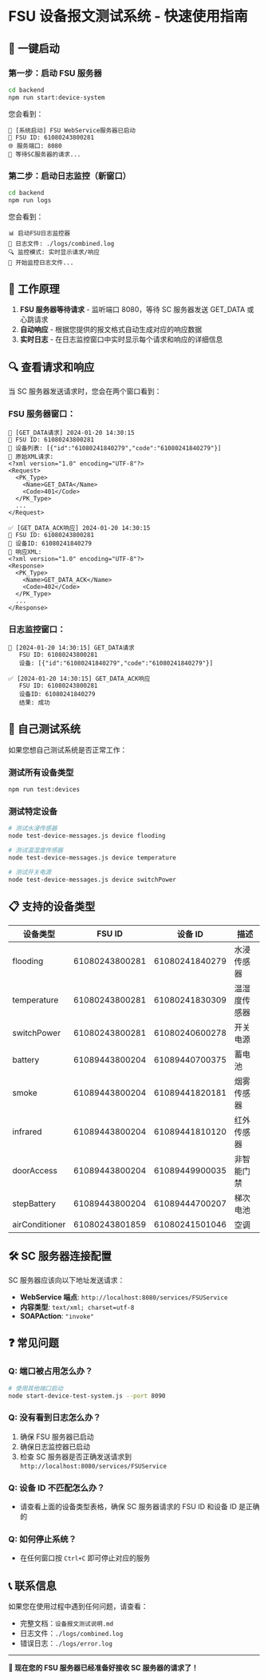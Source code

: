# FSU 设备报文测试系统 - 快速使用指南

## 🚀 一键启动

### 第一步：启动 FSU 服务器

```bash
cd backend
npm run start:device-system
```

您会看到：

```
🚀 [系统启动] FSU WebService服务器已启动
📍 FSU ID: 61080243800281
🌐 服务端口: 8080
📡 等待SC服务器的请求...
```

### 第二步：启动日志监控（新窗口）

```bash
cd backend
npm run logs
```

您会看到：

```
📊 启动FSU日志监控器
📂 日志文件: ./logs/combined.log
🔍 监控模式: 实时显示请求/响应
👀 开始监控日志文件...
```

## 📡 工作原理

1. **FSU 服务器等待请求** - 监听端口 8080，等待 SC 服务器发送 GET_DATA 或心跳请求
2. **自动响应** - 根据您提供的报文格式自动生成对应的响应数据
3. **实时日志** - 在日志监控窗口中实时显示每个请求和响应的详细信息

## 🔍 查看请求和响应

当 SC 服务器发送请求时，您会在两个窗口看到：

### FSU 服务器窗口：

```
🔵 [GET_DATA请求] 2024-01-20 14:30:15
📍 FSU ID: 61080243800281
📱 设备列表: [{"id":"61080241840279","code":"61080241840279"}]
📄 原始XML请求:
<?xml version="1.0" encoding="UTF-8"?>
<Request>
  <PK_Type>
    <Name>GET_DATA</Name>
    <Code>401</Code>
  </PK_Type>
  ...
</Request>

✅ [GET_DATA_ACK响应] 2024-01-20 14:30:15
📍 FSU ID: 61080243800281
📱 设备ID: 61080241840279
📄 响应XML:
<?xml version="1.0" encoding="UTF-8"?>
<Response>
  <PK_Type>
    <Name>GET_DATA_ACK</Name>
    <Code>402</Code>
  </PK_Type>
  ...
</Response>
```

### 日志监控窗口：

```
🔵 [2024-01-20 14:30:15] GET_DATA请求
   FSU ID: 61080243800281
   设备: [{"id":"61080241840279","code":"61080241840279"}]

✅ [2024-01-20 14:30:15] GET_DATA_ACK响应
   FSU ID: 61080243800281
   设备ID: 61080241840279
   结果: 成功
```

## 🧪 自己测试系统

如果您想自己测试系统是否正常工作：

### 测试所有设备类型

```bash
npm run test:devices
```

### 测试特定设备

```bash
# 测试水浸传感器
node test-device-messages.js device flooding

# 测试温湿度传感器
node test-device-messages.js device temperature

# 测试开关电源
node test-device-messages.js device switchPower
```

## 📋 支持的设备类型

| 设备类型       | FSU ID         | 设备 ID        | 描述         |
| -------------- | -------------- | -------------- | ------------ |
| flooding       | 61080243800281 | 61080241840279 | 水浸传感器   |
| temperature    | 61080243800281 | 61080241830309 | 温湿度传感器 |
| switchPower    | 61080243800281 | 61080240600278 | 开关电源     |
| battery        | 61089443800204 | 61089440700375 | 蓄电池       |
| smoke          | 61089443800204 | 61089441820181 | 烟雾传感器   |
| infrared       | 61089443800204 | 61089441810120 | 红外传感器   |
| doorAccess     | 61089443800204 | 61089449900035 | 非智能门禁   |
| stepBattery    | 61089443800204 | 61089444700207 | 梯次电池     |
| airConditioner | 61080243801859 | 61080241501046 | 空调         |

## 🛠 SC 服务器连接配置

SC 服务器应该向以下地址发送请求：

- **WebService 端点**: `http://localhost:8080/services/FSUService`
- **内容类型**: `text/xml; charset=utf-8`
- **SOAPAction**: `"invoke"`

## ❓ 常见问题

### Q: 端口被占用怎么办？

```bash
# 使用其他端口启动
node start-device-test-system.js --port 8090
```

### Q: 没有看到日志怎么办？

1. 确保 FSU 服务器已启动
2. 确保日志监控器已启动
3. 检查 SC 服务器是否正确发送请求到 `http://localhost:8080/services/FSUService`

### Q: 设备 ID 不匹配怎么办？

- 请查看上面的设备类型表格，确保 SC 服务器请求的 FSU ID 和设备 ID 是正确的

### Q: 如何停止系统？

- 在任何窗口按 `Ctrl+C` 即可停止对应的服务

## 📞 联系信息

如果您在使用过程中遇到任何问题，请查看：

- 完整文档：`设备报文测试说明.md`
- 日志文件：`./logs/combined.log`
- 错误日志：`./logs/error.log`

---

**🎉 现在您的 FSU 服务器已经准备好接收 SC 服务器的请求了！**
